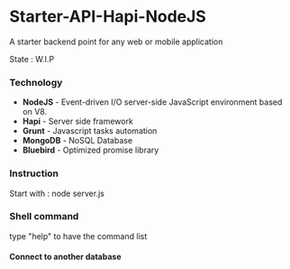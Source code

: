 # Starter-API-Hapi-NodeJS

A starter backend point for any web or mobile application


State : W.I.P



### Technology

- **NodeJS** - Event-driven I/O server-side JavaScript environment based on V8.
- **Hapi** - Server side framework
- **Grunt** - Javascript tasks automation
- **MongoDB** - NoSQL Database
- **Bluebird** - Optimized promise library

### Instruction

Start with : node server.js

### Shell command

type "help" to have the command list

#### Connect to another database

